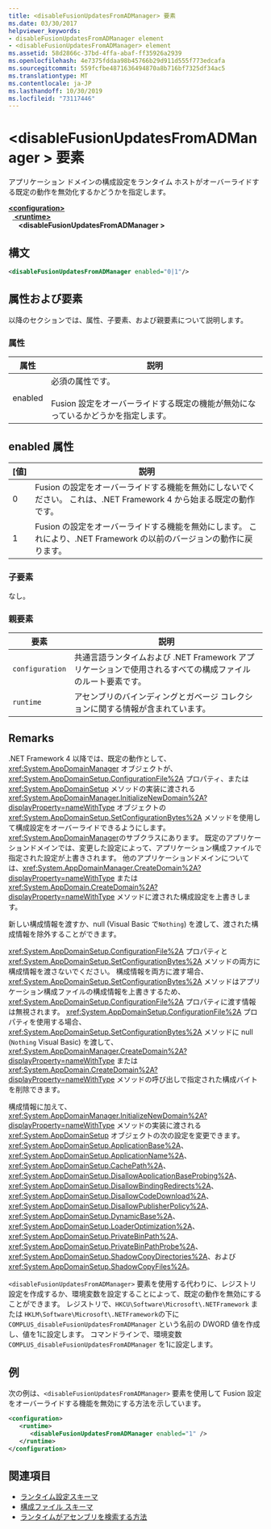 ```yaml
---
title: <disableFusionUpdatesFromADManager> 要素
ms.date: 03/30/2017
helpviewer_keywords:
- disableFusionUpdatesFromADManager element
- <disableFusionUpdatesFromADManager> element
ms.assetid: 58d2866c-37bd-4ffa-abaf-ff35926a2939
ms.openlocfilehash: 4e7375fddaa98b45766b29d911d555f773edcafa
ms.sourcegitcommit: 559fcfbe4871636494870a8b716bf7325df34ac5
ms.translationtype: MT
ms.contentlocale: ja-JP
ms.lasthandoff: 10/30/2019
ms.locfileid: "73117446"
---
```

# <a name="disablefusionupdatesfromadmanager-element"></a>\<disableFusionUpdatesFromADManager > 要素
アプリケーション ドメインの構成設定をランタイム ホストがオーバーライドする既定の動作を無効化するかどうかを指定します。  
  
[ **\<configuration>** ](../configuration-element.md)\
&nbsp;&nbsp;[ **\<runtime>** ](runtime-element.md)\
&nbsp;&nbsp;&nbsp;&nbsp; **\<disableFusionUpdatesFromADManager >**  
  
## <a name="syntax"></a>構文  
  
```xml  
<disableFusionUpdatesFromADManager enabled="0|1"/>  
```  
  
## <a name="attributes-and-elements"></a>属性および要素  
 以降のセクションでは、属性、子要素、および親要素について説明します。  
  
### <a name="attributes"></a>属性  
  
|属性|説明|  
|---------------|-----------------|  
|enabled|必須の属性です。<br /><br /> Fusion 設定をオーバーライドする既定の機能が無効になっているかどうかを指定します。|  
  
## <a name="enabled-attribute"></a>enabled 属性  
  
|[値]|説明|  
|-----------|-----------------|  
|0|Fusion の設定をオーバーライドする機能を無効にしないでください。 これは、.NET Framework 4 から始まる既定の動作です。|  
|1|Fusion の設定をオーバーライドする機能を無効にします。 これにより、.NET Framework の以前のバージョンの動作に戻ります。|  
  
### <a name="child-elements"></a>子要素  
 なし。  
  
### <a name="parent-elements"></a>親要素  
  
|要素|説明|  
|-------------|-----------------|  
|`configuration`|共通言語ランタイムおよび .NET Framework アプリケーションで使用されるすべての構成ファイルのルート要素です。|  
|`runtime`|アセンブリのバインディングとガベージ コレクションに関する情報が含まれています。|  
  
## <a name="remarks"></a>Remarks  
 .NET Framework 4 以降では、既定の動作として、<xref:System.AppDomainManager> オブジェクトが、<xref:System.AppDomainSetup.ConfigurationFile%2A> プロパティ、または <xref:System.AppDomainSetup> メソッドの実装に渡される <xref:System.AppDomainManager.InitializeNewDomain%2A?displayProperty=nameWithType> オブジェクトの <xref:System.AppDomainSetup.SetConfigurationBytes%2A> メソッドを使用して構成設定をオーバーライドできるようにします。<xref:System.AppDomainManager>のサブクラスにあります。 既定のアプリケーションドメインでは、変更した設定によって、アプリケーション構成ファイルで指定された設定が上書きされます。 他のアプリケーションドメインについては、<xref:System.AppDomainManager.CreateDomain%2A?displayProperty=nameWithType> または <xref:System.AppDomain.CreateDomain%2A?displayProperty=nameWithType> メソッドに渡された構成設定を上書きします。  
  
 新しい構成情報を渡すか、null (Visual Basic で`Nothing`) を渡して、渡された構成情報を除外することができます。  
  
 <xref:System.AppDomainSetup.ConfigurationFile%2A> プロパティと <xref:System.AppDomainSetup.SetConfigurationBytes%2A> メソッドの両方に構成情報を渡さないでください。 構成情報を両方に渡す場合、<xref:System.AppDomainSetup.SetConfigurationBytes%2A> メソッドはアプリケーション構成ファイルの構成情報を上書きするため、<xref:System.AppDomainSetup.ConfigurationFile%2A> プロパティに渡す情報は無視されます。 <xref:System.AppDomainSetup.ConfigurationFile%2A> プロパティを使用する場合、<xref:System.AppDomainSetup.SetConfigurationBytes%2A> メソッドに null (`Nothing` Visual Basic) を渡して、<xref:System.AppDomainManager.CreateDomain%2A?displayProperty=nameWithType> または <xref:System.AppDomain.CreateDomain%2A?displayProperty=nameWithType> メソッドの呼び出しで指定された構成バイトを削除できます。  
  
 構成情報に加えて、<xref:System.AppDomainManager.InitializeNewDomain%2A?displayProperty=nameWithType> メソッドの実装に渡される <xref:System.AppDomainSetup> オブジェクトの次の設定を変更できます。 <xref:System.AppDomainSetup.ApplicationBase%2A>、<xref:System.AppDomainSetup.ApplicationName%2A>、<xref:System.AppDomainSetup.CachePath%2A>、<xref:System.AppDomainSetup.DisallowApplicationBaseProbing%2A>、<xref:System.AppDomainSetup.DisallowBindingRedirects%2A>、<xref:System.AppDomainSetup.DisallowCodeDownload%2A>、<xref:System.AppDomainSetup.DisallowPublisherPolicy%2A>、<xref:System.AppDomainSetup.DynamicBase%2A>、<xref:System.AppDomainSetup.LoaderOptimization%2A>、<xref:System.AppDomainSetup.PrivateBinPath%2A>、<xref:System.AppDomainSetup.PrivateBinPathProbe%2A>、<xref:System.AppDomainSetup.ShadowCopyDirectories%2A>、および <xref:System.AppDomainSetup.ShadowCopyFiles%2A>。  
  
 `<disableFusionUpdatesFromADManager>` 要素を使用する代わりに、レジストリ設定を作成するか、環境変数を設定することによって、既定の動作を無効にすることができます。 レジストリで、`HKCU\Software\Microsoft\.NETFramework` または `HKLM\Software\Microsoft\.NETFramework`の下に `COMPLUS_disableFusionUpdatesFromADManager` という名前の DWORD 値を作成し、値を1に設定します。 コマンドラインで、環境変数 `COMPLUS_disableFusionUpdatesFromADManager` を1に設定します。  
  
## <a name="example"></a>例  
 次の例は、`<disableFusionUpdatesFromADManager>` 要素を使用して Fusion 設定をオーバーライドする機能を無効にする方法を示しています。  
  
```xml  
<configuration>  
   <runtime>  
      <disableFusionUpdatesFromADManager enabled="1" />  
   </runtime>  
</configuration>  
```  
  
## <a name="see-also"></a>関連項目

- [ランタイム設定スキーマ](index.md)
- [構成ファイル スキーマ](../index.md)
- [ランタイムがアセンブリを検索する方法](../../../deployment/how-the-runtime-locates-assemblies.md)
